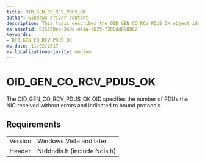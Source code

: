 ```yaml
---
title: OID_GEN_CO_RCV_PDUS_OK
author: windows-driver-content
description: This topic describes the OID_GEN_CO_RCV_PDUS_OK object identifier (OID).
ms.assetid: 015160eb-340d-441a-b829-7200dd090082
keywords:
- OID_GEN_CO_RCV_PDUS_OK
ms.date: 11/02/2017
ms.localizationpriority: medium
---
```


# OID_GEN_CO_RCV_PDUS_OK

The OID_GEN_CO_RCV_PDUS_OK OID specifies the number of PDUs the NIC received without errors and indicated to bound protocols.

## Requirements

| | |
| --- | --- |
| Version | Windows Vista and later |
| Header | Ntddndis.h (include Ndis.h) |

